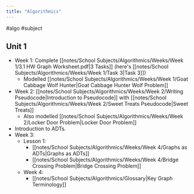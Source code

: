 ```yaml
---
title: "Algorithmics"
---
```

#algo #subject 

## Unit 1
- Week 1: Complete [[notes/School Subjects/Algorithmics/Weeks/Week 1/3.1 HW Graph Worksheet.pdf|3 Tasks]] (here's [[notes/School Subjects/Algorithmics/Weeks/Week 1/Task 3|Task 3]])
	- Modelled [[notes/School Subjects/Algorithmics/Weeks/Week 1/Goat Cabbage Wolf Hunter|Goat Cabbage Hunter Wolf Problem]]
- Week 2: [[notes/School Subjects/Algorithmics/Weeks/Week 2/Writing Pseudocode|Introduction to Pseudocode]] with [[notes/School Subjects/Algorithmics/Weeks/Week 2/Sweet Treats Pseudocode|Sweet Treats]]
	- Also modelled [[notes/School Subjects/Algorithmics/Weeks/Week 2/Locker Door Problem|Locker Door Problem]]
- Introduction to ADTs.
- Week 3: 
  - Lesson 1: 
    - [[notes/School Subjects/Algorithmics/Weeks/Week 4/Graphs as ADTs|Graphs as ADTs]]
    - [[notes/School Subjects/Algorithmics/Weeks/Week 4/Bridge Crossing Problem|Bridge Crossing Problem]]
  - Week 4:
    - [[notes/School Subjects/Algorithmics/Glossary|Key Graph Terminology]]
